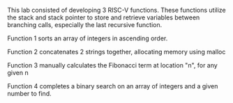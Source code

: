This lab consisted of developing 3 RISC-V functions. These functions utilize the stack and stack pointer to store and retrieve variables between branching calls, especially the last recursive function.

Function 1 sorts an array of integers in ascending order.

Function 2 concatenates 2 strings together, allocating memory using malloc

Function 3 manually calculates the Fibonacci term at location "n", for any given n

Function 4 completes a binary search on an array of integers and a given number to find. 
